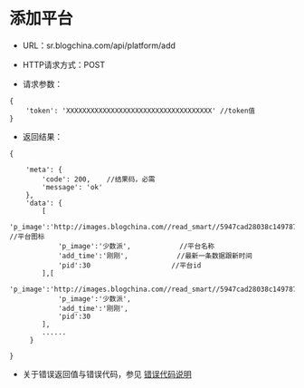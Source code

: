 
# 添加平台

- URL：sr.blogchina.com/api/platform/add

- HTTP请求方式：POST

- 请求参数：

```
{
    'token': 'XXXXXXXXXXXXXXXXXXXXXXXXXXXXXXXXXXXX' //token值
}
```

 

- 返回结果：

```
{
    
    'meta': {
        'code': 200,    //结果码，必需
        'message': 'ok'
    },
    'data': {
    	[
	       	'p_image':'http://images.blogchina.com//read_smart//5947cad28038c1497877202.jpg!m600', //平台图标
	       	'p_image':'少数派',			//平台名称
	       	'add_time':'刚刚',			//最新一条数据跟新时间
	       	'pid':30       			    //平台id  
       	],[
	       	'p_image':'http://images.blogchina.com//read_smart//5947cad28038c1497877203.jpg!m600',
	       	'p_image':'少数派',			
	       	'add_time':'刚刚',		
	       	'pid':30       			   
       	], 
       	......	
     }

}

```

- 关于错误返回值与错误代码，参见 [错误代码说明](../README.md)
